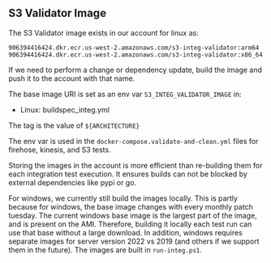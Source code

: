 ## S3 Validator Image

The S3 Validator image exists in our account for linux as:

```
906394416424.dkr.ecr.us-west-2.amazonaws.com/s3-integ-validator:arm64
906394416424.dkr.ecr.us-west-2.amazonaws.com/s3-integ-validator:x86_64
```

If we need to perform a change or dependency update, build the image and push it to the account with that name.

The base image URI is set as an env var `S3_INTEG_VALIDATOR_IMAGE` in:
- Linux: buildspec_integ.yml

The tag is the value of `${ARCHITECTURE}`

The env var is used in the `docker-compose.validate-and-clean.yml` files for firehose, kinesis, and S3 tests.

Storing the images in the account is more efficient than re-building them for each integration test execution. It ensures builds can not be blocked by external dependencies like pypi or go. 

For windows, we currently still build the images locally. This is partly because for windows, the base image changes with every monthly patch tuesday. The current windows base image is the largest part of the image, and is present on the AMI. Therefore, building it locally each test run can use that base without a large download. In addition, windows requires separate images for server version 2022 vs 2019 (and others if we support them in the future). The images are built in `run-integ.ps1`.
